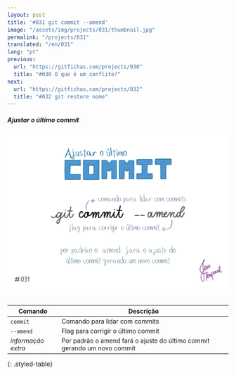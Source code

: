 ```yaml
---
layout: post
title: '#031 git commit --amend'
image: "/assets/img/projects/031/thumbnail.jpg"
permalink: "/projects/031"
translated: "/en/031"
lang: "pt"
previous:
  url: "https://gitfichas.com/projects/030"
  title: "#030 O que é um conflito?"
next:
  url: "https://gitfichas.com/projects/032"
  title: "#032 git restore nome"
---
```

##### Ajustar o último commit 

<img alt="Para ajustar o último commit use o comando git commit --amend" src="/assets/img/projects/031/full.jpg"><br><br>

| Comando | Descrição |
|---------|-------------|
| `commit` | Comando para lidar com commits |
| `--amend` | Flag para corrigir o último commit |
| _informação extra_ | Por padrão o amend fará o ajuste do último commit gerando um novo commit |
{: .styled-table}
